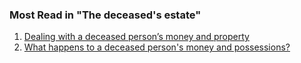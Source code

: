 ###  Most Read in "The deceased's estate"

  1. [ Dealing with a deceased person’s money and property ](/en/death/the-deceaseds-estate/dealing-with-the-deceaseds-estate/)
  2. [ What happens to a deceased person's money and possessions? ](/en/death/the-deceaseds-estate/what-happens-the-deceaseds-estate/)
